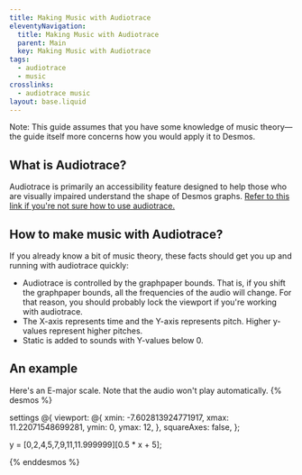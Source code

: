 ```yaml
---
title: Making Music with Audiotrace
eleventyNavigation:
  title: Making Music with Audiotrace
  parent: Main
  key: Making Music with Audiotrace
tags:
  - audiotrace
  - music
crosslinks:
  - audiotrace music
layout: base.liquid
---
```


Note: This guide assumes that you have some knowledge of music theory&mdash; the guide itself more concerns how you would apply it to Desmos.

## What is Audiotrace?

Audiotrace is primarily an accessibility feature designed to help those who are visually impaired understand the shape of Desmos graphs. [Refer to this link if you're not sure how to use audiotrace.](https://www.desmos.com/accessibility)

## How to make music with Audiotrace?

If you already know a bit of music theory, these facts should get you up and running with audiotrace quickly:

- Audiotrace is controlled by the graphpaper bounds. That is, if you shift the graphpaper bounds, all the frequencies of the audio will change. For that reason, you should probably lock the viewport if you're working with audiotrace.
- The X-axis represents time and the Y-axis represents pitch. Higher y-values represent higher pitches.
- Static is added to sounds with Y-values below 0.

## An example

Here's an E-major scale. Note that the audio won't play automatically.
{% desmos %}

settings @{
viewport: @{
xmin: -7.602813924771917,
xmax: 11.22071548699281,
ymin: 0,
ymax: 12,
},
squareAxes: false,
};

y = [0,2,4,5,7,9,11,11.999999][0.5 * x + 5];

{% enddesmos %}
